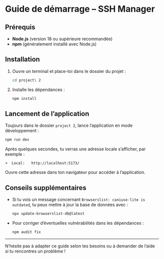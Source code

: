 # Guide de démarrage – SSH Manager

## Prérequis

- **Node.js** (version 18 ou supérieure recommandée)
- **npm** (généralement installé avec Node.js)

## Installation

1. Ouvre un terminal et place-toi dans le dossier du projet :
   ```bash
   cd project\ 2
   ```
2. Installe les dépendances :
   ```bash
   npm install
   ```

## Lancement de l’application

Toujours dans le dossier `project 2`, lance l’application en mode développement :
```bash
npm run dev
```

Après quelques secondes, tu verras une adresse locale s’afficher, par exemple :
```
➜  Local:   http://localhost:5173/
```

Ouvre cette adresse dans ton navigateur pour accéder à l’application.

## Conseils supplémentaires

- Si tu vois un message concernant `Browserslist: caniuse-lite is outdated`, tu peux mettre à jour la base de données avec :
  ```bash
  npx update-browserslist-db@latest
  ```
- Pour corriger d’éventuelles vulnérabilités dans les dépendances :
  ```bash
  npm audit fix
  ```

---

N’hésite pas à adapter ce guide selon tes besoins ou à demander de l’aide si tu rencontres un problème !
